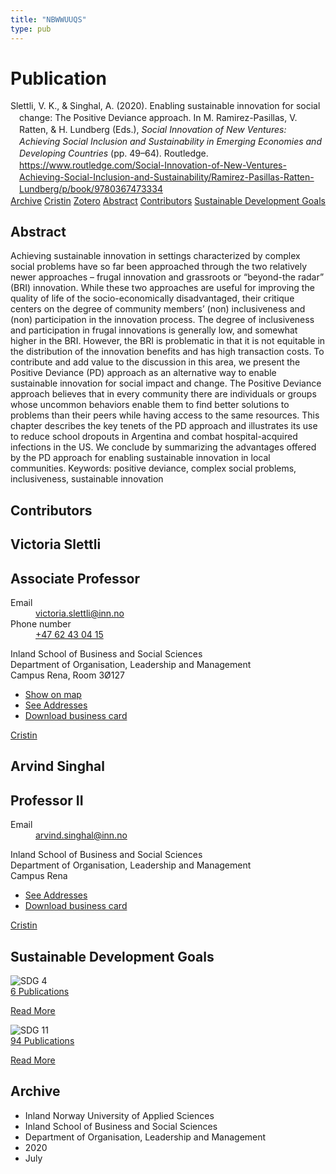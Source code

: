 ```yaml
---
title: "NBWWUUQS"
type: pub
---
```

<h1>Publication</h1>
<article id="csl-bib-container-NBWWUUQS" class="csl-bib-container">
  <div class="csl-bib-body" style="line-height: 1.35; padding-left: 1em; text-indent:-1em;">
  <div class="csl-entry">Slettli, V. K., &amp; Singhal, A. (2020). Enabling sustainable innovation for social change: The Positive Deviance approach. In M. Ramirez-Pasillas, V. Ratten, &amp; H. Lundberg (Eds.), <i>Social Innovation of New Ventures: Achieving Social Inclusion and Sustainability in Emerging Economies and Developing Countries</i> (pp. 49&#x2013;64). Routledge. <a href="https://www.routledge.com/Social-Innovation-of-New-Ventures-Achieving-Social-Inclusion-and-Sustainability/Ramirez-Pasillas-Ratten-Lundberg/p/book/9780367473334">https://www.routledge.com/Social-Innovation-of-New-Ventures-Achieving-Social-Inclusion-and-Sustainability/Ramirez-Pasillas-Ratten-Lundberg/p/book/9780367473334</a></div>
</div>
  <div class="csl-bib-buttons">
    <a href="#taxonomy-article-NBWWUUQS" class="csl-bib-button">Archive</a>
    <a href="https://app.cristin.no/results/show.jsf?id=1821074" alt="Cristin URL" class="csl-bib-button">Cristin</a>
    <a href="http://zotero.org/groups/5402882/items/NBWWUUQS" alt="Zotero URL" class="csl-bib-button">Zotero</a>
    <a href="#abstract-article-NBWWUUQS" class="csl-bib-button">Abstract</a>
    <a href="#contributors-article-NBWWUUQS" class="csl-bib-button">Contributors</a>
    <a href="#sdg-article-NBWWUUQS" class="csl-bib-button">Sustainable Development Goals</a>
  </div>
  <div id="csl-bib-meta-container-NBWWUUQS"></div>
</article>
<div id="csl-bib-meta-NBWWUUQS" class="csl-bib-meta">
  <article id="abstract-article-NBWWUUQS" class="abstract-article">
    <h1>Abstract</h1>
    Achieving sustainable innovation in settings characterized by complex social problems have so far been approached through the two relatively newer approaches – frugal innovation and grassroots or “beyond-the radar” (BRI) innovation. While these two approaches are useful for improving the quality of life of the socio-economically disadvantaged, their critique centers on the degree of community members’ (non) inclusiveness and (non) participation in the innovation process. The degree of inclusiveness and participation in frugal innovations is generally low, and somewhat higher in the BRI. However, the BRI is problematic in that it is not equitable in the distribution of the innovation benefits and has high transaction costs. To contribute and add value to the discussion in this area, we present the Positive Deviance (PD) approach as an alternative way to enable sustainable innovation for social impact and change. The Positive Deviance approach believes that in every community there are individuals or groups whose uncommon behaviors enable them to find better solutions to problems than their peers while having access to the same resources. This chapter describes the key tenets of the PD approach and illustrates its use to reduce school dropouts in Argentina and combat hospital-acquired infections in the US. We conclude by summarizing the advantages offered by the PD approach for enabling sustainable innovation in local communities. Keywords: positive deviance, complex social problems, inclusiveness, sustainable innovation
  </article>
  <article id="contributors-article-NBWWUUQS" class="contributors-article">
    <h1>Contributors</h1>
    <div class="personas"> <div class="vrtx-hinn-person-card"> <div class="photo"> <i class="lar la-user-circle missing-person"></i> </div> <div class="info"> <hgroup><h1>Victoria Slettli</h1> <h2>Associate Professor</h2> </hgroup><dl> <dt>Email</dt> <dd> <a href="mailto:victoria.slettli@inn.no">victoria.slettli@inn.no</a> </dd> <dt>Phone number</dt> <dd><a href="tel:+4762430415"> +47 62 43 04 15 </a></dd> </dl> <p> Inland School of Business and Social Sciences<br> Department of Organisation, Leadership and Management<br> Campus Rena, Room 3Ø127 </p> <ul class="vrtx-hinn-links"> <li><a href="https://www.google.com/maps?q=61.13620,11.37454">Show on map</a></li> <li><a href="https://www.inn.no/english/find-an-employee/victoria-slettli.html#vrtx-hinn-addresses">See Addresses</a></li> <li><a href="https://www.inn.no/english/find-an-employee/victoria-slettli.html?vrtx=vcf">Download business card</a></li> </ul> </div> </div> <a href="https://app.cristin.no/persons/show.jsf?id=320594" alt="Cristin URL" class="personas-cristin">Cristin</a> </div> <div class="personas"> <div class="vrtx-hinn-person-card"> <div class="photo"> <i class="lar la-user-circle missing-person"></i> </div> <div class="info"> <hgroup><h1>Arvind Singhal</h1> <h2>Professor II</h2> </hgroup><dl> <dt>Email</dt> <dd> <a href="mailto:arvind.singhal@inn.no">arvind.singhal@inn.no</a> </dd> </dl> <p> Inland School of Business and Social Sciences<br> Department of Organisation, Leadership and Management<br> Campus Rena </p> <ul class="vrtx-hinn-links"> <li><a href="https://www.inn.no/english/find-an-employee/arvind-singhal.html#vrtx-hinn-addresses">See Addresses</a></li> <li><a href="https://www.inn.no/english/find-an-employee/arvind-singhal.html?vrtx=vcf">Download business card</a></li> </ul> </div> </div> <a href="https://app.cristin.no/persons/show.jsf?id=863653" alt="Cristin URL" class="personas-cristin">Cristin</a> </div>
  </article>
  <article id="sdg-article-NBWWUUQS" class="sdg-article">
    <h1>Sustainable Development Goals</h1>
    <div class="sdg-container"><div id="sdg4" class="sdg"> <img src="{{< params subfolder >}}images/sdg/sdg04_en.png" class="image" alt="SDG 4"> <div class="sdg-overlay"> <a href="{{< params subfolder >}}en/archive/?sdg=4#archive" class="sdg-publication-count"><span>6</span> Publications</a> <p><a href="https://sdgs.un.org/goals/goal4" class="sdg-read-more">Read More</a></p> </div> </div> <div id="sdg11" class="sdg"> <img src="{{< params subfolder >}}images/sdg/sdg11_en.png" class="image" alt="SDG 11"> <div class="sdg-overlay"> <a href="{{< params subfolder >}}en/archive/?sdg=11#archive" class="sdg-publication-count"><span>94</span> Publications</a> <p><a href="https://sdgs.un.org/goals/goal11" class="sdg-read-more">Read More</a></p> </div> </div></div>
  </article>
  <article id="taxonomy-article-NBWWUUQS" class="taxonomy-article">
    <h1>Archive</h1>
    <ul>
      <li>Inland Norway University of Applied Sciences</li>
      <li>Inland School of Business and Social Sciences</li>
      <li>Department of Organisation, Leadership and Management</li>
      <li>2020</li>
      <li>July</li>
    </ul>
  </article>
</div>
